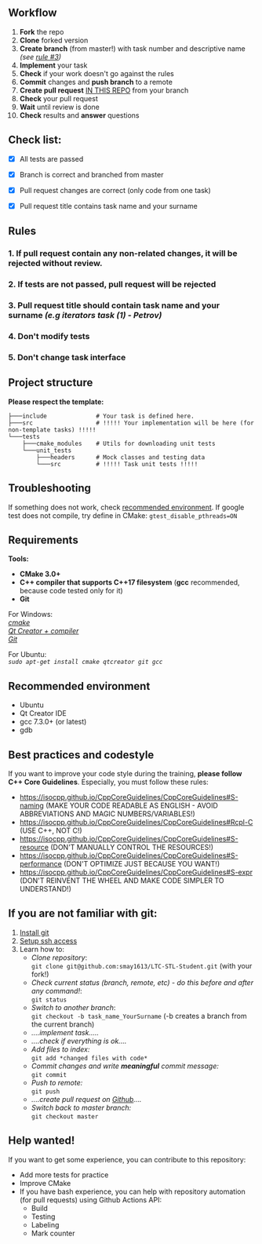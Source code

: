 ## Workflow
1. __Fork__ the repo
2. __Clone__ forked version
3. __Create branch__ (from master!) with task number and descriptive name _(see [rule #3](https://github.com/smay1613/LTC-STL-Student#3-pull-request-name-should-contain-task-name-and-your-surname-eg-iterators-task-1---woodman))_
4. __Implement__ your task
5. __Check__ if your work doesn't go against the rules
6. __Commit__ changes and __push branch__ to a remote
7. __Create pull request__ [IN THIS REPO](https://github.com/smay1613/LTC-STL-Student) from your branch
8. __Check__ your pull request
9. __Wait__ until review is done
10. __Check__ results and __answer__ questions 
  
  
## Check list:
- [x] All tests are passed
- [x] Branch is correct and branched from master
- [x] Pull request changes are correct (only code from one task)
- [x] Pull request title contains task name and your surname
  
  
## Rules

### 1. If pull request contain any non-related changes, it will be rejected without review.
### 2. If tests are not passed, pull request will be rejected
### 3. Pull request title should contain task name and your surname _(e.g iterators task (1) - Petrov)_
### 4. Don't modify tests
### 5. Don't change task interface
  
  
## Project structure
__Please respect the template:__
```shell
├───include              # Your task is defined here.                                                                                                          
├───src                  # !!!!! Your implementation will be here (for non-template tasks) !!!!!                                                                
└───tests                                                                        
    ├───cmake_modules    # Utils for downloading unit tests                                                                                                    
    └───unit_tests                                                                                                              
        ├───headers      # Mock classes and testing data
        └───src          # !!!!! Task unit tests !!!!!
```
  
  
## Troubleshooting
If something does not work, check [recommended environment](https://github.com/smay1613/LTC-STL-Student#recommended-environment).
If google test does not compile, try define in CMake:
`gtest_disable_pthreads=ON`
  
  
## Requirements
**Tools:**  
  * **CMake 3.0+**
  * **C++ compiler that supports C++17 filesystem** (**gcc** recommended, because code tested only for it)
  * **Git**
  
  
For Windows:  
_[cmake](https://cmake.org/download/)_  
_[Qt Creator + compiler](https://www.qt.io/download-qt-installer)_  
_[Git](https://git-scm.com/downloads)_
  
For Ubuntu:  
_`sudo apt-get install cmake qtcreator git gcc`_  
  
  
## Recommended environment
* Ubuntu  
* Qt Creator IDE  
* gcc 7.3.0+ (or latest)  
* gdb  

## Best practices and codestyle  
If you want to improve your code style during the training, **please follow C++ Core Guidelines**.
Especially, you must follow these rules:
* https://isocpp.github.io/CppCoreGuidelines/CppCoreGuidelines#S-naming (MAKE YOUR CODE READABLE AS ENGLISH - AVOID ABBREVIATIONS AND MAGIC NUMBERS/VARIABLES!)
* https://isocpp.github.io/CppCoreGuidelines/CppCoreGuidelines#Rcpl-C (USE C++, NOT C!)
* https://isocpp.github.io/CppCoreGuidelines/CppCoreGuidelines#S-resource (DON'T MANUALLY CONTROL THE RESOURCES!)
* https://isocpp.github.io/CppCoreGuidelines/CppCoreGuidelines#S-performance (DON'T OPTIMIZE JUST BECAUSE YOU WANT!)
* https://isocpp.github.io/CppCoreGuidelines/CppCoreGuidelines#S-expr (DON'T REINVENT THE WHEEL AND MAKE CODE SIMPLER TO UNDERSTAND!)


## If you are not familiar with git:
1. [Install git](https://git-scm.com/downloads)
2. [Setup ssh access](https://docs.github.com/en/github/authenticating-to-github/connecting-to-github-with-ssh)
2. Learn how to:
   * _Clone repository_:  
        `git clone git@github.com:smay1613/LTC-STL-Student.git` (with your fork!)
   * _Check current status (branch, remote, etc) - do this before and after any command!_:  
        `git status`
   * _Switch to another branch_:  
        `git checkout -b task_name_YourSurname` (-b creates a branch from the current branch)
   * _....implement task....._
   * _....check if everything is ok...._
   * _Add files to index:_   
        `git add *changed files with code*`
   * _Commit changes and write __meaningful__ commit message:_  
        `git commit`
   * _Push to remote:_  
        `git push`
   * _....create pull request on [Github](https://github.com/smay1613/LTC-STL-Student/pulls)...._
   * _Switch back to master branch:_  
        `git checkout master`
        
## Help wanted!
If you want to get some experience, you can contribute to this repository:
* Add more tests for practice
* Improve CMake
* If you have bash experience, you can help with repository automation (for pull requests) using Github Actions API:
  * Build
  * Testing
  * Labeling
  * Mark counter
